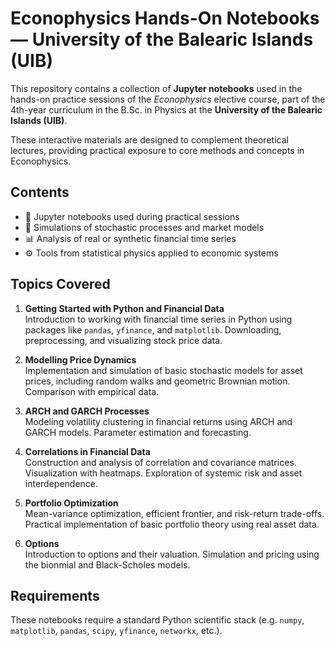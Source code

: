 # Econophysics Hands-On Notebooks — University of the Balearic Islands (UIB)

This repository contains a collection of **Jupyter notebooks** used in the hands-on practice sessions of the *Econophysics* elective course, part of the 4th-year curriculum in the B.Sc. in Physics at the **University of the Balearic Islands (UIB)**.

These interactive materials are designed to complement theoretical lectures, providing practical exposure to core methods and concepts in Econophysics.

## Contents

- 📓 Jupyter notebooks used during practical sessions
- 🧪 Simulations of stochastic processes and market models
- 📊 Analysis of real or synthetic financial time series
- ⚙️ Tools from statistical physics applied to economic systems

## Topics Covered

1. **Getting Started with Python and Financial Data**  
   Introduction to working with financial time series in Python using packages like `pandas`, `yfinance`, and `matplotlib`. Downloading, preprocessing, and visualizing stock price data.

2. **Modelling Price Dynamics**  
   Implementation and simulation of basic stochastic models for asset prices, including random walks and geometric Brownian motion. Comparison with empirical data.

3. **ARCH and GARCH Processes**  
   Modeling volatility clustering in financial returns using ARCH and GARCH models. Parameter estimation and forecasting.

4. **Correlations in Financial Data**  
   Construction and analysis of correlation and covariance matrices. Visualization with heatmaps. Exploration of systemic risk and asset interdependence.

5. **Portfolio Optimization**  
   Mean-variance optimization, efficient frontier, and risk-return trade-offs. Practical implementation of basic portfolio theory using real asset data.

6. **Options**  
   Introduction to options and their valuation. Simulation and pricing using the bionmial and Black-Scholes models.

## Requirements

These notebooks require a standard Python scientific stack (e.g. `numpy`, `matplotlib`, `pandas`, `scipy`, `yfinance`, `networkx`, etc.).
